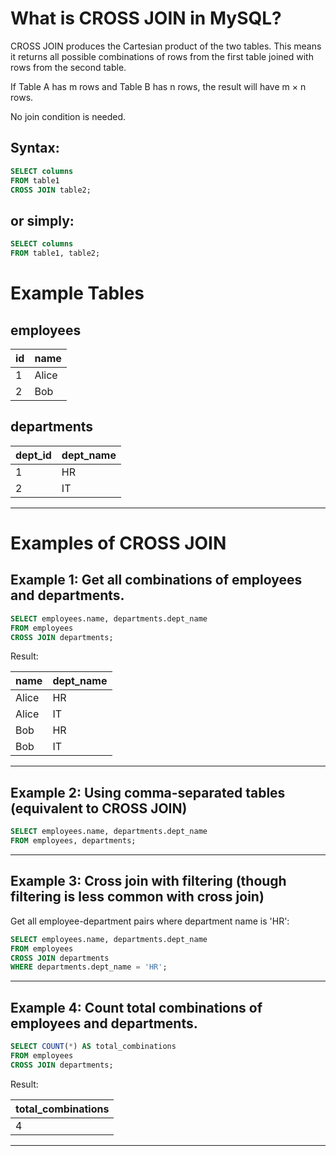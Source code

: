 # What is CROSS JOIN in MySQL?

CROSS JOIN produces the Cartesian product of the two tables. This means it returns all possible combinations of rows from the first table joined with rows from the second table.

If Table A has m rows and Table B has n rows, the result will have m × n rows.

No join condition is needed.

## Syntax:

```sql
SELECT columns
FROM table1
CROSS JOIN table2;
```

## or simply:

```sql
SELECT columns
FROM table1, table2;
```

# Example Tables

## employees

| id | name  |
|----|-------|
| 1  | Alice |
| 2  | Bob   |

## departments

| dept_id | dept_name |
|---------|-----------|
| 1       | HR        |
| 2       | IT        |

---

# Examples of CROSS JOIN

## Example 1: Get all combinations of employees and departments.

```sql
SELECT employees.name, departments.dept_name
FROM employees
CROSS JOIN departments;
```

Result:

| name  | dept_name |
|-------|-----------|
| Alice | HR        |
| Alice | IT        |
| Bob   | HR        |
| Bob   | IT        |

---

## Example 2: Using comma-separated tables (equivalent to CROSS JOIN)

```sql
SELECT employees.name, departments.dept_name
FROM employees, departments;
```
---

## Example 3: Cross join with filtering (though filtering is less common with cross join)

Get all employee-department pairs where department name is 'HR':

```sql
SELECT employees.name, departments.dept_name
FROM employees
CROSS JOIN departments
WHERE departments.dept_name = 'HR';
```

---

## Example 4: Count total combinations of employees and departments.

```sql
SELECT COUNT(*) AS total_combinations
FROM employees
CROSS JOIN departments;
```

Result:

| total_combinations |
|--------------------|
| 4                  |

---

